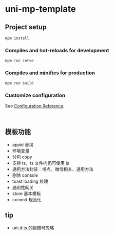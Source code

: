 # uni-mp-template

## Project setup

```
npm install
```

### Compiles and hot-reloads for development

```
npm run serve
```

### Compiles and minifies for production

```
npm run build
```

### Customize configuration

See [Configuration Reference](https://cli.vuejs.org/config/).

<br/>

## 模板功能

- appid 替换
- 环境变量
- 分包 copy
- 支持 ts，ts 文件内仍可使用 js
- 通用方法封装：埋点，微信相关，通用方法
- 删除 console
- toast loading 处理
- 通用性网关
- store 基本模板
- commit 规范化

## tip

- uni.d.ts 的报错可忽略
